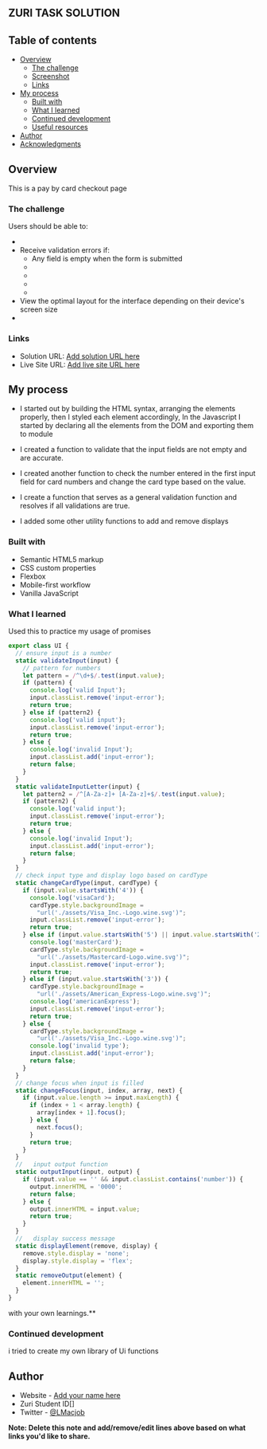 ## ZURI TASK SOLUTION

## Table of contents

- [Overview](#overview)
  - [The challenge](#the-challenge)
  - [Screenshot](#screenshot)
  - [Links](#links)
- [My process](#my-process)
  - [Built with](#built-with)
  - [What I learned](#what-i-learned)
  - [Continued development](#continued-development)
  - [Useful resources](#useful-resources)
- [Author](#author)
- [Acknowledgments](#acknowledgments)

## Overview

This is a pay by card checkout page 

### The challenge

Users should be able to:

- 
- Receive validation errors if:
  - Any field is empty when the form is submitted
  - 
  - 
  - 
  - 
- View the optimal layout for the interface depending on their device's screen size
- 

### Links

- Solution URL: [Add solution URL here](https://your-solution-url.com)
- Live Site URL: [Add live site URL here](https://your-live-site-url.com)

## My process

- I started out by building the HTML syntax, arranging the elements properly, then I styled each element accordingly,
  In the Javascript I started by declaring all the elements from the DOM and exporting them to module
- I created a function to validate that the input fields are not empty and are accurate.
- I created another function to check the number entered in the first input field for card numbers and change the card type based on the value.
- I create a function that serves as a general validation function and resolves if all validations are true.

- I added some other utility functions to add and remove displays

### Built with

- Semantic HTML5 markup
- CSS custom properties
- Flexbox
- Mobile-first workflow
- Vanilla JavaScript

### What I learned

Used this to practice my usage of promises

```js
export class UI {
  // ensure input is a number
  static validateInput(input) {
    // pattern for numbers
    let pattern = /^\d+$/.test(input.value);
    if (pattern) {
      console.log('valid Input');
      input.classList.remove('input-error');
      return true;
    } else if (pattern2) {
      console.log('valid input');
      input.classList.remove('input-error');
      return true;
    } else {
      console.log('invalid Input');
      input.classList.add('input-error');
      return false;
    }
  }
  static validateInputLetter(input) {
    let pattern2 = /^[A-Za-z]+ [A-Za-z]+$/.test(input.value);
    if (pattern2) {
      console.log('valid input');
      input.classList.remove('input-error');
      return true;
    } else {
      console.log('invalid Input');
      input.classList.add('input-error');
      return false;
    }
  }
  // check input type and display logo based on cardType
  static changeCardType(input, cardType) {
    if (input.value.startsWith('4')) {
      console.log('visaCard');
      cardType.style.backgroundImage =
        "url('./assets/Visa_Inc.-Logo.wine.svg')";
      input.classList.remove('input-error');
      return true;
    } else if (input.value.startsWith('5') || input.value.startsWith('2')) {
      console.log('masterCard');
      cardType.style.backgroundImage =
        "url('./assets/Mastercard-Logo.wine.svg')";
      input.classList.remove('input-error');
      return true;
    } else if (input.value.startsWith('3')) {
      cardType.style.backgroundImage =
        "url('./assets/American_Express-Logo.wine.svg')";
      console.log('americanExpress');
      input.classList.remove('input-error');
      return true;
    } else {
      cardType.style.backgroundImage =
        "url('./assets/Visa_Inc.-Logo.wine.svg')";
      console.log('invalid type');
      input.classList.add('input-error');
      return false;
    }
  }
  // change focus when input is filled
  static changeFocus(input, index, array, next) {
    if (input.value.length >= input.maxLength) {
      if (index + 1 < array.length) {
        array[index + 1].focus();
      } else {
        next.focus();
      }
      return true;
    }
  }
  //   input output function
  static outputInput(input, output) {
    if (input.value == '' && input.classList.contains('number')) {
      output.innerHTML = '0000';
      return false;
    } else {
      output.innerHTML = input.value;
      return true;
    }
  }
  //   display success message
  static displayElement(remove, display) {
    remove.style.display = 'none';
    display.style.display = 'flex';
  }
  static removeOutput(element) {
    element.innerHTML = '';
  }
}
```

with your own learnings.\*\*

### Continued development

i tried to create my own library of Ui functions

## Author

- Website - [Add your name here](https://www.your-site.com)
- Zuri Student ID[]
- Twitter - [@LMacjob](https://www.twitter.com/LMacjob)

**Note: Delete this note and add/remove/edit lines above based on what links you'd like to share.**
